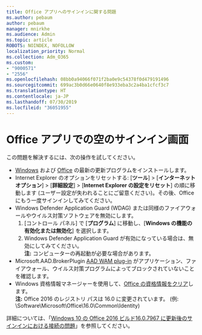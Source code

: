```yaml
---
title: Office アプリへのサインインに関する問題
ms.author: pebaum
author: pebaum
manager: mnirkhe
ms.audience: Admin
ms.topic: article
ROBOTS: NOINDEX, NOFOLLOW
localization_priority: Normal
ms.collection: Adm_O365
ms.custom:
- "9000571"
- "2556"
ms.openlocfilehash: 08bb0a94066f071f2ba0e9c54378f0d479191496
ms.sourcegitcommit: 699ac3b0d66e0640f8e933eba3c2a4ba1cfcf3c7
ms.translationtype: HT
ms.contentlocale: ja-JP
ms.lasthandoff: 07/30/2019
ms.locfileid: "36051955"
---
```

# <a name="blank-sign-in-screen-in-office-apps"></a>Office アプリでの空のサインイン画面

この問題を解決するには、次の操作を試してください。
- [Windows](https://support.microsoft.com/help/4027667/windows-10-update) および [Office](https://support.office.com/article/update-office-and-your-computer-with-microsoft-update-2ab296f3-7f03-43a2-8e50-46de917611c5) の最新の更新プログラムをインストールします。
- Internet Explorer のオプションをリセットする: [**ツール**]  >  [**インターネット オプション**]  >  [**詳細設定**]  >  [**Internet Explorer の設定をリセット**] の順に移動します (ユーザー設定が失われることにご留意ください)。その後、Office にもう一度サインインしてみてください。
- Windows Defender Application Guard (WDAG) または同様のファイアウォールやウイルス対策ソフトウェアを無効にします。
    1. [コントロール パネル] で [**プログラム**] に移動し、[**Windows の機能の有効化または無効化**] を選択します。
    2. Windows Defender Application Guard が有効になっている場合は、無効にしてみてください。<br/>
    **注:** コンピューターの再起動が必要な場合があります。
- Microsoft.AAD.BrokerPlugin [AAD WAM plug-in](https://docs.microsoft.com/office365/troubleshoot/administration/connection-issue-when-sign-in-office-2016#symptom-1) がアプリケーション、ファイアウォール、ウイルス対策プログラムによってブロックされていないことを確認します。
- Windows 資格情報マネージャーを使用して、[Office の資格情報をクリア](https://docs.microsoft.com/office/troubleshoot/error-messages/another-account-already-signed-in#step-3-clear-cached-credentials-on-the-computer)します。<br/>
    **注:** Office 2016 のレジストリ パスは 16.0 に変更されています。 (例: \Software\Microsoft\Office\16.0\Common\Identity\)

詳細については、「[Windows 10 の Office 2016 ビルド16.0.7967 に更新後のサインインにおける接続の問題](https://docs.microsoft.com/office365/troubleshoot/administration/connection-issue-when-sign-in-office-2016)」を参照してください。